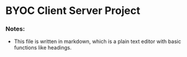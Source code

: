 # BYOC Client Server Project

### Notes:
* This file is written in markdown, which is a plain text editor with basic functions like headings.
